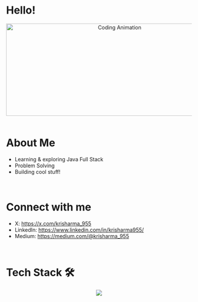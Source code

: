 # Hello!

<div align="center">
<img height="250" width="600" alt="Coding Animation" align="center" src="https://camo.githubusercontent.com/908839a051067c7150f1a49062b26dd72d0733b966b3922d4152c72f620efe92/68747470733a2f2f6d65646961342e67697068792e636f6d2f6d656469612f76312e59326c6b505463354d4749334e6a45786257643562335233596e6b304d6e4679656a4e3563577075655452334e33566a4d7a5630597a59314e7a6734656d68355a6d74354d435a6c634431324d563970626e526c636d35686246396e61575a66596e6c666157516d593351395a772f5773365435504e37774876336359387879382f67697068792e676966">
</div>

</br>

# About Me 

- Learning & exploring Java Full Stack 
- Problem Solving  
- Building cool stuff!

</br>

# Connect with me

- X: https://x.com/krisharma_955  
- LinkedIn: https://www.linkedin.com/in/krisharma955/
- Medium: https://medium.com/@krisharma_955

</br>

# Tech Stack 🛠  

<div align="center">
  <a href="https://skillicons.dev">
    <img src="https://skillicons.dev/icons?i=java,spring,mongodb,html,css,js,mysql,postgres,git&theme=dark&perline=3" />
  </a>
</div>

</br>
